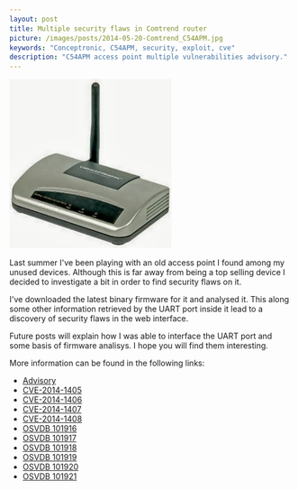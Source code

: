 ```yaml
---
layout: post
title: Multiple security flaws in Comtrend router 
picture: /images/posts/2014-05-20-Comtrend_C54APM.jpg
keywords: "Conceptronic, C54APM, security, exploit, cve"
description: "C54APM access point multiple vulnerabilities advisory."
---
```


<img class="img img-rounded img-responsive center-block" title="Conceptronic C54APM access point" alt="c54apmaccesspoint" src="/images/posts/2014-05-20-Comtrend_C54APM.jpg" />

Last summer I've been playing with an old access point I found among my unused devices. Although this is far away from being a top selling device I decided to investigate a bit in order to find security flaws on it.

<!--more-->

I've downloaded the latest binary firmware for it and analysed it. This along some other information retrieved by the UART port inside it lead to a discovery of security flaws in the web interface.

Future posts will explain how I was able to interface the UART port and some basis of firmware analisys. I hope you will find them interesting.

More information can be found in the following links:

* [Advisory](/docs/advisories/Advisory_C54APM_Multiple.pdf)
* [CVE-2014-1405](http://web.nvd.nist.gov/view/vuln/detail?vulnId=CVE-2014-1405)
* [CVE-2014-1406](http://web.nvd.nist.gov/view/vuln/detail?vulnId=CVE-2014-1406)
* [CVE-2014-1407](http://web.nvd.nist.gov/view/vuln/detail?vulnId=CVE-2014-1407)
* [CVE-2014-1408](http://web.nvd.nist.gov/view/vuln/detail?vulnId=CVE-2014-1408)
* [OSVDB 101916](http://www.osvdb.net/show/osvdb/101916)
* [OSVDB 101917](http://www.osvdb.net/show/osvdb/101917)
* [OSVDB 101918](http://www.osvdb.net/show/osvdb/101918)
* [OSVDB 101919](http://www.osvdb.net/show/osvdb/101919)
* [OSVDB 101920](http://www.osvdb.net/show/osvdb/101920)
* [OSVDB 101921](http://www.osvdb.net/show/osvdb/101921)
